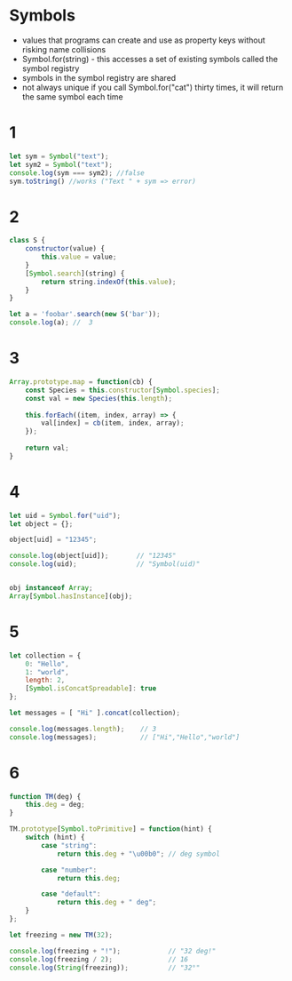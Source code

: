# Symbols

* values that programs can create and use as property keys without risking name collisions
*  Symbol.for(string) - this accesses a set of existing symbols called the symbol registry 
* symbols in the symbol registry are shared
* not always unique if you call Symbol.for("cat") thirty times, it will return the same symbol each time

# 1
```javascript
let sym = Symbol("text");
let sym2 = Symbol("text");
console.log(sym === sym2); //false
sym.toString() //works ("Text " + sym => error)
```

# 2
```javascript
class S {
    constructor(value) {
        this.value = value;
    }
    [Symbol.search](string) {
        return string.indexOf(this.value);
    }
}

let a = 'foobar'.search(new S('bar'));
console.log(a); //  3
```


# 3
```javascript
Array.prototype.map = function(cb) {
    const Species = this.constructor[Symbol.species];
    const val = new Species(this.length);
    
    this.forEach((item, index, array) => {
        val[index] = cb(item, index, array);
    });
    
    return val;
}
```


# 4
```javascript
let uid = Symbol.for("uid");
let object = {};

object[uid] = "12345";

console.log(object[uid]);       // "12345"
console.log(uid);               // "Symbol(uid)"


obj instanceof Array;
Array[Symbol.hasInstance](obj);


```


# 5
```javascript
let collection = {
    0: "Hello",
    1: "world",
    length: 2,
    [Symbol.isConcatSpreadable]: true
};

let messages = [ "Hi" ].concat(collection);

console.log(messages.length);    // 3
console.log(messages);           // ["Hi","Hello","world"]

```




# 6
```javascript
function TM(deg) {
    this.deg = deg;
}

TM.prototype[Symbol.toPrimitive] = function(hint) {
    switch (hint) {
        case "string":
            return this.deg + "\u00b0"; // deg symbol

        case "number":
            return this.deg;

        case "default":
            return this.deg + " deg";
    }
};

let freezing = new TM(32);

console.log(freezing + "!");            // "32 deg!"
console.log(freezing / 2);              // 16
console.log(String(freezing));          // "32°"
```
